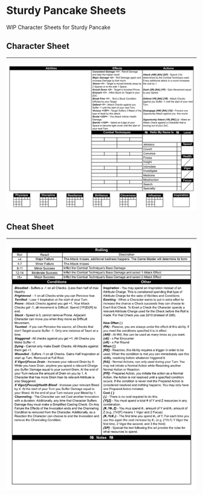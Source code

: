 # Sturdy Pancake Sheets

WIP Character Sheets for Sturdy Pancake

## Character Sheet

---

![Character Sheet](resources/sturdy-pancake-character-sheet.png)

## Cheat Sheet

---

![Cheat Sheet](resources/sturdy-pancake-cheat-sheet.png)
